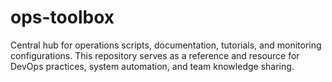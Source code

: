 # ops-toolbox
Central hub for operations scripts, documentation, tutorials, and monitoring configurations. This repository serves as a reference and resource for DevOps practices, system automation, and team knowledge sharing.
